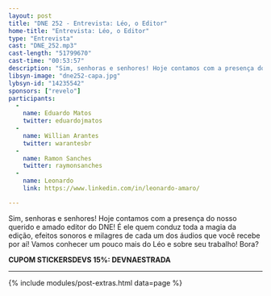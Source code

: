 ```yaml
---
layout: post
title: "DNE 252 - Entrevista: Léo, o Editor"
home-title: "Entrevista: Léo, o Editor"
type: "Entrevista"
cast: "DNE_252.mp3"
cast-length: "51799670"
cast-time: "00:53:57"
description: "Sim, senhoras e senhores! Hoje contamos com a presença do nosso querido e amado editor do DNE! É ele quem conduz toda a magia da edição, efeitos sonoros e milagres de cada um dos áudios que você recebe por aí! Vamos conhecer um pouco mais do Léo e sobre seu trabalho! Bora?"
libsyn-image: "dne252-capa.jpg"
lybsyn-id: "14235542"
sponsors: ["revelo"]
participants:
  -
    name: Eduardo Matos
    twitter: eduardojmatos
  -
    name: Willian Arantes
    twitter: warantesbr
  -
    name: Ramon Sanches
    twitter: raymonsanches
  -
    name: Leonardo
    link: https://www.linkedin.com/in/leonardo-amaro/

---
```


Sim, senhoras e senhores! Hoje contamos com a presença do nosso querido e amado editor do DNE! É ele quem conduz toda a magia da edição, efeitos sonoros e milagres de cada um dos áudios que você recebe por aí! Vamos conhecer um pouco mais do Léo e sobre seu trabalho! Bora?

<strong>CUPOM STICKERSDEVS 15%: DEVNAESTRADA</strong>

---

{% include modules/post-extras.html data=page %}

